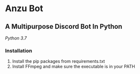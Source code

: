 # Anzu Bot

## A Multipurpose Discord Bot In Python

_Python 3.7_

### Installation

1. Install the pip packages from requirements.txt
2. Install FFmpeg and make sure the executable is in your PATH